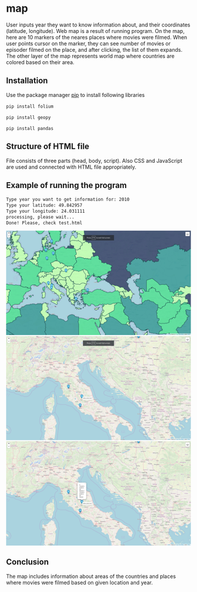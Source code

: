 # map
User inputs year they want to know information about, and their coordinates (latitude, longitude). Web map is a result of running program. On the map, here are 10 markers of the neares places where movies were filmed. When user points cursor on the marker, they can see number of movies or episoder filmed on the place, and after clicking, the list of them expands.
The other layer of the map represents world map where countries are colored based on their area.

## Installation
Use the package manager [pip](https://pip.pypa.io/en/stable/) to install following libraries

``` 
pip install folium
```
``` 
pip install geopy
```
``` 
pip install pandas
```

## Structure of HTML file
File consists of three parts (head, body, script).
Also CSS and JavaScript are used and connected with HTML file appropriately.

## Example of running the program
```
Type year you want to get information for: 2010
Type your latitude: 49.842957
Type your longitude: 24.031111
processing, please wait...
Done! Please, check test.html
```
![](map_example1.png)
![](map_example2.png)
![](map_example3.png)

## Conclusion
The map includes information about areas of the countries and places where movies were filmed based on given location and year.

